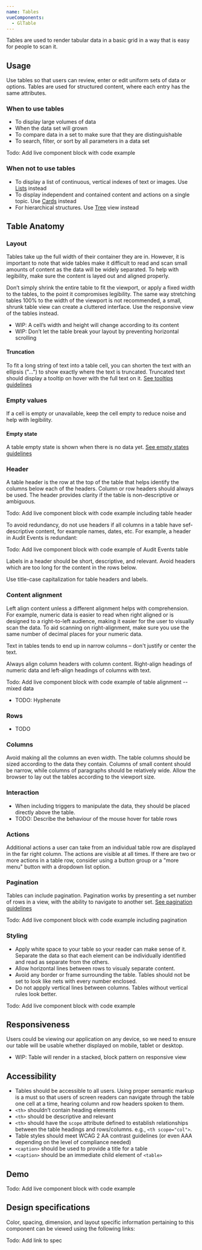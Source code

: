 ```yaml
---
name: Tables
vueComponents: 
  - GlTable
---
```


Tables are used to render tabular data in a basic grid in a way that is easy for people to scan it.

## Usage

Use tables so that users can review, enter or edit uniform sets of data or options. Tables are used for structured content, where each entry has the same attributes.

### When to use tables

*   To display large volumes of data
*   When the data set will grown
*   To compare data in a set to make sure that they are distinguishable
*   To search, filter, or sort by all parameters in a data set

Todo: Add live component block with code example

### When not to use tables

*   To display a list of continuous, vertical indexes of text or images. Use [Lists](/components/lists) instead
*   To display independent and contained content and actions on a single topic. Use [Cards](/components/cards) instead
*   For hierarchical structures. Use [Tree](/components/tree) view instead

## Table Anatomy

### Layout

Tables take up the full width of their container they are in. However, it is important to note that wide tables make it difficult to read and scan small amounts of content as the data will be widely separated. To help with legibility, make sure the content is layed out and aligned properly.

Don’t simply shrink the entire table to fit the viewport, or apply a fixed width to the tables, to the point it compromises legibility. The same way stretching tables 100% to the width of the viewport is not recommended, a small, shrunk table view can create a cluttered interface. Use the responsive view of the tables instead.

* WIP: A cell’s width and height will change according to its content
* WIP: Don’t let the table break your layout by preventing horizontal scrolling

#### Truncation

To fit a long string of text into a table cell, you can shorten the text with an ellipsis ("...") to show exactly where the text is truncated. Truncated text should display a tooltip on hover with the full text on it. [See tooltips guidelines](https://design.gitlab.com/components/tooltips)

### Empty values

If a cell is empty or unavailable, keep the cell empty to reduce noise and help with legibility.

#### Empty state

A table empty state is shown when there is no data yet. [See empty states guidelines](https://design.gitlab.com/regions/empty-states)

### Header

A table header is the row at the top of the table that helps identify the columns below each of the headers. Column or row headers should always be used. The header provides clarity if the table is non-descriptive or ambiguous.

Todo: Add live component block with code example including table header

To avoid redundancy, do not use headers if all columns in a table have sef-descriptive content, for example names, dates, etc. For example, a header in Audit Events is redundant:

Todo: Add live component block with code example of Audit Events table

Labels in a header should be short, descriptive, and relevant. Avoid headers which are too long for the content in the rows below.

Use title-case capitalization for table headers and labels.

### Content alignment

Left align content unless a different alignment helps with comprehension. For example, numeric data is easier to read when right aligned or is designed to a right-to-left audience, making it easier for the user to visually scan the data. To aid scanning on right-alignment, make sure you use the same number of decimal places for your numeric data.

Text in tables tends to end up in narrow columns – don't justify or center the text. 

Always align column headers with column content. Right-align headings of numeric data and left-align headings of columns with text.

Todo: Add live component block with code example of table alignment -- mixed data

* TODO: Hyphenate

### Rows

* TODO

### Columns

Avoid making all the columns an even width. The table columns should be sized according to the data they contain. Columns of small content should be narrow, while columns of paragraphs should be relatively wide. Allow the browser to lay out the tables according to the viewport size.

### Interaction

* When including triggers to manipulate the data, they should be placed directly above the table.
* TODO: Describe the behaviour of the mouse hover for table rows

### Actions

Additional actions a user can take from an individual table row are displayed in the far right column. The actions are visible at all times. If there are two or more actions in a table row, consider using a button group or a "more menu" button with a dropdown list option.

### Pagination

Tables can include pagination. Pagination works by presenting a set number of rows in a view, with the ability to navigate to another set. [See pagination guidelines](https://design.gitlab.com/components/pagination)

Todo: Add live component block with code example including pagination

### Styling

* Apply white space to your table so your reader can make sense of it. Separate the data so that each element can be individually identified and read as separate from the others. 
* Allow horizontal lines between rows to visualy separate content.
* Avoid any border or frame surrounding the table. Tables should not be set to look like nets with every number enclosed. 
* Do not appply vertical lines between columns. Tables without vertical rules look better.

Todo: Add live component block with code example

## Responsiveness

Users could be viewing our application on any device, so we need to ensure our table will be usable whether displayed on mobile, tablet or desktop.

* WIP: Table will render in a stacked, block pattern on responsive view

## Accessibility

* Tables should be accessible to all users. Using proper semantic markup is a must so that users of screen readers can navigate through the table one cell at a time, hearing column and row headers spoken to them.
* `<th>` shouldn’t contain heading elements
* `<th>` should be descriptive and relevant
* `<th>` should have the `scope` attribute defined to establish relationships between the table headings and rows/columns. e.g., `<th scope="col">`.
* Table styles should meet WCAG 2 AA contrast guidelines (or even AAA depending on the level of compliance needed)
* `<caption>` should be used to provide a title for a table
* `<caption>` should be an immediate child element of `<table>`

## Demo

Todo: Add live component block with code example

## Design specifications

Color, spacing, dimension, and layout specific information pertaining to this component can be viewed using the following links:

Todo: Add link to spec

